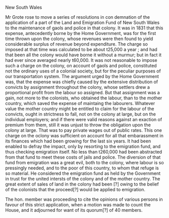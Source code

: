   New South Wales  Mr Grote rose to move a series of resolutions in con demnation of the application of a part of the Land and Emigration Fund of New South Wales to the maintenance of gaols and police in that colony. It was in 1831 that this expense, antecedently borne by the Home Government, was for the first time thrown upon the colony, whose revenues were then found to yield considerable surplus of revenue beyond expenditure. The charge so imposed at that time was calculated to be about t25,000 a year ; and had that been all the colony would have borne it without a murmur; but in fact it had ever since averaged nearly t60,000. It was not reasonable to impose such a charge on the colony, on account of gaols and police, constituted not the ordinary uses of a colonial society, but for the peculiar purposes of our transportation system. The argument urged by the Home Government was, that the expense was chiefly caused by the extensive distribution of convicts by assignment throughout the colony, whose settlers drew a proportional profit from the labour so assigned. But that assignment was a gain, not more to the colonists, who obtained the labour, than to the mother country, which saved the expense of maintaing the labourers. Whatever value the mother country might be entitled to claim for the labour of the convicts, ought in strictness to fall, not on the colony at large, but on the individual employers; and if there were valid reasons against an exaction of premium from them, still it was unjust to throw the obligation upon the colony at large. That was to pay private wages out of public rates. This one charge on the oclony was sufficient on account for all that embarassment in its finances which had been growing for the last six years. It had been enabled to defray the impact, only by resorting to the emigration fund, and thus checking emigration itself. No less than t260,000 had been abstracted from that fund to meet these costs of jails and police. The diversion of that fund from emigration was a great evil, both to the colony, where labour is so pressingly needed, and to the poor of this country, to whom that refuge is so material. He considered the emigration fund as held by the Government in trust for the united intersts of the colony and of the mother country. The great extent of sales of land in the colony had been [?] owing to the belief of the colonists that the proceed[?] would be applied to emigration.  The hon. member was proceeding to cite the opinions of various persons in favour of this strict application, when a motion was made to count the House, and it adjourned for want of its quorum[?] of 40 members.